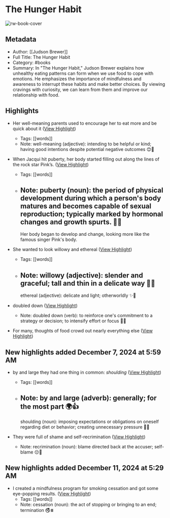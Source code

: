 # The Hunger Habit

![rw-book-cover](https://readwise-assets.s3.amazonaws.com/media/reader/parsed_document_assets/245977616/yhdsZpZb8yLnG0_EwSBYahrQbyv6YgjT6OJLBm4JMLs-cove_u5ByxFi.jpg)

## Metadata
- Author: [[Judson Brewer]]
- Full Title: The Hunger Habit
- Category: #books
- Summary: In "The Hunger Habit," Judson Brewer explains how unhealthy eating patterns can form when we use food to cope with emotions. He emphasizes the importance of mindfulness and awareness to interrupt these habits and make better choices. By viewing cravings with curiosity, we can learn from them and improve our relationship with food.

## Highlights
- Her well-meaning parents used to encourage her to eat more and be quick about it ([View Highlight](https://read.readwise.io/read/01jea5q8k2n0tvendhaj798a78))
    - Tags: [[words]] 
    - Note: well-meaning (adjective): intending to be helpful or kind; having good intentions despite potential negative outcomes 😊🤗

- When Jacqui hit puberty, her body started filling out along the lines of the rock star Pink’s. ([View Highlight](https://read.readwise.io/read/01jea6a0hattwsjzs8sn9dgkge))
    - Tags: [[words]] 
    - Note: puberty (noun): the period of physical development during which a person's body matures and becomes capable of sexual reproduction; typically marked by hormonal changes and growth spurts. 🌱🦋
      ---
      Her body began to develop and change, looking more like the famous singer Pink's body.

- She wanted to look willowy and ethereal ([View Highlight](https://read.readwise.io/read/01jea7akwkm9nz6vfw9kbrhcnc))
    - Tags: [[words]] 
    - Note: willowy (adjective): slender and graceful; tall and thin in a delicate way 🌿💃
      ---
      ethereal (adjective): delicate and light; otherworldly ✨🌸

- doubled down ([View Highlight](https://read.readwise.io/read/01jeb90pem0tz6m1hkenwh0w9r))
    - Note: doubled down (verb): to reinforce one's commitment to a strategy or decision; to intensify effort or focus 🔄💪

- For many, thoughts of food crowd out nearly everything else ([View Highlight](https://read.readwise.io/read/01jedvcqj7g3ytpv1x9w5dkn20))



## New highlights added December 7, 2024 at 5:59 AM
- by and large they had one thing in common: *shoulding* ([View Highlight](https://read.readwise.io/read/01jegbpd41mf5d59xxy6x5pptq))
    - Tags: [[words]] 
    - Note: by and large (adverb): generally; for the most part 🌍👍
      ---
      shoulding (noun): imposing expectations or obligations on oneself regarding diet or behavior; creating unnecessary pressure 🌱😟

- They were full of shame and self-recrimination ([View Highlight](https://read.readwise.io/read/01jegbvxkcemsrff8xh7m08w7s))
    - Note: recrimination (noun): blame directed back at the accuser; self-blame 😔🔄


## New highlights added December 11, 2024 at 5:29 AM
- I created a mindfulness program for smoking cessation and got some eye-popping results. ([View Highlight](https://read.readwise.io/read/01jenqceb7knx1hs3ahpnymjzt))
    - Tags: [[words]] 
    - Note: cessation (noun): the act of stopping or bringing to an end; termination 🚭⏸️


